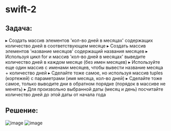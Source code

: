 # swift-2

## Задача:
▸ Создать массив элементов 'кол-во дней в месяцах' содержащих количество дней в соответствующем месяце
▸ Создать массив элементов 'название месяцов' содержащий названия месяцев
▸ Используя цикл for и массив 'кол-во дней в месяцах' выведите количество дней в каждом месяце (без имен месяцев)
▸ Используйте еще один массив с именами месяцев, чтобы вывести название месяца + количество дней
▸ Сделайте тоже самое, но используя массив tuples (кортежей) с параметрами (имя месяца, кол-во дней)
▸ Сделайте тоже самое, только выводите дни в обратном порядке (порядок в массиве не менять)
▸ Для произвольно выбранной даты (месяц и день) посчитайте количество дней до этой даты от начала года

## Решение:
![image](https://github.com/ketrins002/swift-2/assets/160411878/9f9e9a72-0a53-4350-a789-b81a731dd2b5)
![image](https://github.com/ketrins002/swift-2/assets/160411878/a7a87ba5-5340-4a38-8619-4c6cce357b25)

